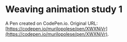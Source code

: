 # Weaving animation study 1

A Pen created on CodePen.io. Original URL: [https://codepen.io/murilopolese/pen/XWXNjVr](https://codepen.io/murilopolese/pen/XWXNjVr).



